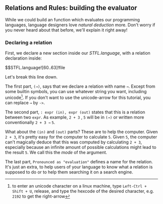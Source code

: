 
 Relations and Rules: building the evaluator
---------------------------------------------

While we could build an function which evaluates our programming languages, language designers love _natural deduction_ more. Don't worry if you never heard about that before, we'll explain it right away!

### Declaring a relation

First, we declare a new section inside our _STFL.language_, with a relation declaration inside:

$$STFL.language![60..63]!file

Let's break this line down.

The first part, `(→)`, says that we declare a relation with name `→`. Except from some builtin symbols, you can use whatever string you want, including unicode[^unicodeArrow]. If you don't want to use the unicode-arrow for this tutorial, you can replace `→` by `->`.

The second part, `: expr (in), expr (out)` states that this is a relation between two `expr`. As example, `2 + 3` , `5` will be in `(→)` or written more conventionally `2 + 3 →` `5`.

What about the `(in)` and `(out)` parts? These are to help the computer. Given `2 + 3`, it's pretty easy for the computer to calculate `5`. Given `5`, the computer can't magically deduce that this was computed by calculating `2 + 3`, especially because an infinite amount of possible calculations might lead to the result `5`.
We call this the *mode* of the argument.

The last part, `Pronounced as "evaluation"` defines a name for the relation. It's just an extra, to help users of your language to know what a relation is supposed to do or to help them searching it on a search engine.

[^unicodeArrow]: to enter an unicode character on a linux machine, type `Left-Ctrl + Shift + U`, release, and type the hexcode of the desired character, e.g. `2192` to get the right-arrow
